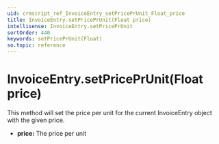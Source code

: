 ```yaml
---
uid: crmscript_ref_InvoiceEntry_setPricePrUnit_Float_price
title: InvoiceEntry.setPricePrUnit(Float price)
intellisense: InvoiceEntry.setPricePrUnit
sortOrder: 440
keywords: setPricePrUnit(Float)
so.topic: reference
---
```


# InvoiceEntry.setPricePrUnit(Float price)

This method will set the price per unit for the current InvoiceEntry object with the given price.

* **price:** The price per unit

